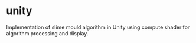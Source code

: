 # unity

Implementation of slime mould algorithm in Unity using compute shader for algorithm processing and display.